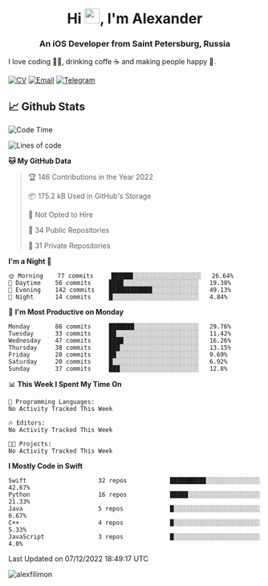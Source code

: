 <h1 align="center">Hi <img src="https://raw.githubusercontent.com/MartinHeinz/MartinHeinz/master/wave.gif" width="30px">, I'm Alexander</h1>
<h3 align="center">An iOS Developer from Saint Petersburg, Russia</h3>

I love coding 👨‍💻, drinking coffe ☕️ and making people happy 🎊.

[![CV](https://img.shields.io/badge/CV-Александр%20Филимонов-14b420)](http://alexfilimon.github.io/)
[![Email](https://img.shields.io/badge/Email-as.filimonov@mail.ru-f39f37)](mailto:as.filimonov@mail.ru)
[![Telegram](https://img.shields.io/badge/Telegram-alexfilimon-1686b1)](https://t.me/alexfilimon)

## 📈 Github Stats

<!--START_SECTION:waka-->
![Code Time](http://img.shields.io/badge/Code%20Time-0%20secs-blue)

![Lines of code](https://img.shields.io/badge/From%20Hello%20World%20I%27ve%20Written-253%20Thousand%20lines%20of%20code-blue)

**🐱 My GitHub Data** 

> 🏆 146 Contributions in the Year 2022
 > 
> 📦 175.2 kB Used in GitHub's Storage 
 > 
> 🚫 Not Opted to Hire
 > 
> 📜 34 Public Repositories 
 > 
> 🔑 31 Private Repositories  
 > 
**I'm a Night 🦉** 

```text
🌞 Morning    77 commits     ██████░░░░░░░░░░░░░░░░░░░   26.64% 
🌆 Daytime    56 commits     ████░░░░░░░░░░░░░░░░░░░░░   19.38% 
🌃 Evening    142 commits    ████████████░░░░░░░░░░░░░   49.13% 
🌙 Night      14 commits     █░░░░░░░░░░░░░░░░░░░░░░░░   4.84%

```
📅 **I'm Most Productive on Monday** 

```text
Monday       86 commits     ███████░░░░░░░░░░░░░░░░░░   29.76% 
Tuesday      33 commits     ██░░░░░░░░░░░░░░░░░░░░░░░   11.42% 
Wednesday    47 commits     ████░░░░░░░░░░░░░░░░░░░░░   16.26% 
Thursday     38 commits     ███░░░░░░░░░░░░░░░░░░░░░░   13.15% 
Friday       28 commits     ██░░░░░░░░░░░░░░░░░░░░░░░   9.69% 
Saturday     20 commits     █░░░░░░░░░░░░░░░░░░░░░░░░   6.92% 
Sunday       37 commits     ███░░░░░░░░░░░░░░░░░░░░░░   12.8%

```


📊 **This Week I Spent My Time On** 

```text
💬 Programming Languages: 
No Activity Tracked This Week

🔥 Editors: 
No Activity Tracked This Week

🐱‍💻 Projects: 
No Activity Tracked This Week

```

**I Mostly Code in Swift** 

```text
Swift                    32 repos            ██████████░░░░░░░░░░░░░░░   42.67% 
Python                   16 repos            █████░░░░░░░░░░░░░░░░░░░░   21.33% 
Java                     5 repos             █░░░░░░░░░░░░░░░░░░░░░░░░   6.67% 
C++                      4 repos             █░░░░░░░░░░░░░░░░░░░░░░░░   5.33% 
JavaScript               3 repos             █░░░░░░░░░░░░░░░░░░░░░░░░   4.0%

```



 Last Updated on 07/12/2022 18:49:17 UTC
<!--END_SECTION:waka-->

<img align="center" src="https://github-readme-stats.vercel.app/api?username=alexfilimon&show_icons=true" alt="alexfilimon" />
